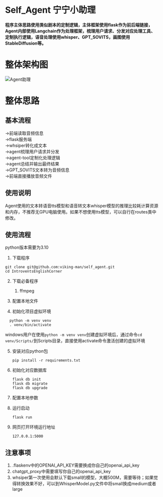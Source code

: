 # Self_Agent 宁宁小助理
#### 程序主体思路使用类似剧本的定制逻辑，主体框架使用flask作为前后端链接，Agent内部使用Langchain作为处理框架，梳理用户请求、分发对应处理工具、定制执行逻辑，语音处理使用whisper、GPT_SOVITS，画图使用StableDiffusion等。

# 整体架构图
![Agent助理](https://github.com/viking-man/self_agent/assets/22117154/b71e73a5-746d-4d2e-9e83-7ae0488205bf)

# 整体思路

## 基本流程
->前端读取音频信息  
->flask服务端  
->whsiper转化成文本  
->agent梳理用户请求并分发  
->agent-tool定制化处理逻辑   
->agent总结并输出最终结果  
->GPT_SOVITS文本转为音频信息  
->前端直接播放音频文件  

## 使用说明
Agent使用的文本转语音tts模型和语音转文本whisper模型的推理比较耗计算资源和内存，不推荐无GPU电脑使用。如果不想使用tts模型，可以自行在routes类中修改。

## 使用流程  
python版本需要为3.10  

1. 下载程序
```
git clone git@github.com:viking-man/self_agent.git
cd IntroventsEnglishCorner
```
2. 下载必备程序
   
   1. ffmpeg
3. 配置本地文件

   
   
4. 初始化项目虚拟环境  
```
  python -m venv venv
  . venv/bin/activate
```

windows用户在使用`python -m venv venv`创建虚拟环境后，通过命令`cd venv/Scripts/`到Scripts目录，直接使用activate命令激活创建的虚拟环境

5. 安装对应python包

   `pip install -r requirements.txt`
6. 初始化对应数据库
   ```
   flask db init
   flask db migrate
   flask db upgrade
   ```
7. 配置本地参数
8. 运行启动
   
   `flask run`

9. 网页打开环境运行地址
   

   `127.0.0.1:5000`

## 注意事项
1. .flaskenv中的OPENAI_API_KEY需要换成你自己的openai_api_key
2. chatgpt_proxy中需要填写你自己的openai_api_key
3. whsiper第一次使用会默认下载small的模型，大概500M，需要等待；如果觉得转换效果不好，可以到WhisperModel.py文件中将small换成medium或者large


